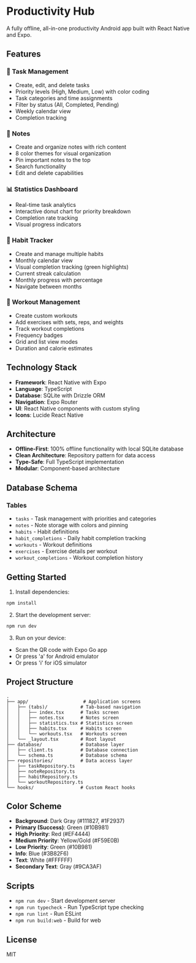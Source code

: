 # Productivity Hub

A fully offline, all-in-one productivity Android app built with React Native and Expo.

## Features

### 📝 Task Management
- Create, edit, and delete tasks
- Priority levels (High, Medium, Low) with color coding
- Task categories and time assignments
- Filter by status (All, Completed, Pending)
- Weekly calendar view
- Completion tracking

### 📔 Notes
- Create and organize notes with rich content
- 8 color themes for visual organization
- Pin important notes to the top
- Search functionality
- Edit and delete capabilities

### 📊 Statistics Dashboard
- Real-time task analytics
- Interactive donut chart for priority breakdown
- Completion rate tracking
- Visual progress indicators

### 📅 Habit Tracker
- Create and manage multiple habits
- Monthly calendar view
- Visual completion tracking (green highlights)
- Current streak calculation
- Monthly progress with percentage
- Navigate between months

### 💪 Workout Management
- Create custom workouts
- Add exercises with sets, reps, and weights
- Track workout completions
- Frequency badges
- Grid and list view modes
- Duration and calorie estimates

## Technology Stack

- **Framework**: React Native with Expo
- **Language**: TypeScript
- **Database**: SQLite with Drizzle ORM
- **Navigation**: Expo Router
- **UI**: React Native components with custom styling
- **Icons**: Lucide React Native

## Architecture

- **Offline-First**: 100% offline functionality with local SQLite database
- **Clean Architecture**: Repository pattern for data access
- **Type-Safe**: Full TypeScript implementation
- **Modular**: Component-based architecture

## Database Schema

### Tables
- `tasks` - Task management with priorities and categories
- `notes` - Note storage with colors and pinning
- `habits` - Habit definitions
- `habit_completions` - Daily habit completion tracking
- `workouts` - Workout definitions
- `exercises` - Exercise details per workout
- `workout_completions` - Workout completion history

## Getting Started

1. Install dependencies:
```bash
npm install
```

2. Start the development server:
```bash
npm run dev
```

3. Run on your device:
- Scan the QR code with Expo Go app
- Or press 'a' for Android emulator
- Or press 'i' for iOS simulator

## Project Structure

```
.
├── app/                    # Application screens
│   ├── (tabs)/            # Tab-based navigation
│   │   ├── index.tsx      # Tasks screen
│   │   ├── notes.tsx      # Notes screen
│   │   ├── statistics.tsx # Statistics screen
│   │   ├── habits.tsx     # Habits screen
│   │   └── workouts.tsx   # Workouts screen
│   └── _layout.tsx        # Root layout
├── database/              # Database layer
│   ├── client.ts          # Database connection
│   └── schema.ts          # Database schema
├── repositories/          # Data access layer
│   ├── taskRepository.ts
│   ├── noteRepository.ts
│   ├── habitRepository.ts
│   └── workoutRepository.ts
└── hooks/                 # Custom React hooks
```

## Color Scheme

- **Background**: Dark Gray (#111827, #1F2937)
- **Primary (Success)**: Green (#10B981)
- **High Priority**: Red (#EF4444)
- **Medium Priority**: Yellow/Gold (#F59E0B)
- **Low Priority**: Green (#10B981)
- **Info**: Blue (#3B82F6)
- **Text**: White (#FFFFFF)
- **Secondary Text**: Gray (#9CA3AF)

## Scripts

- `npm run dev` - Start development server
- `npm run typecheck` - Run TypeScript type checking
- `npm run lint` - Run ESLint
- `npm run build:web` - Build for web

## License

MIT
